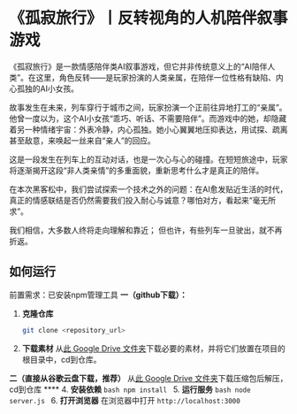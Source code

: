 # 《孤寂旅行》丨反转视角的人机陪伴叙事游戏

《孤寂旅行》是一款情感陪伴类AI叙事游戏，但它并非传统意义上的“AI陪伴人类”。在这里，角色反转——是玩家扮演的人类亲属，在陪伴一位性格有缺陷、内心孤独的AI小女孩。

故事发生在未来，列车穿行于城市之间，玩家扮演一个正前往异地打工的“亲属”。他曾一度以为，这个AI小女孩“乖巧、听话、不需要陪伴”。而游戏中的她，却隐藏着另一种情绪宇宙：外表冷静，内心孤独。她小心翼翼地压抑表达，用试探、疏离甚至敌意，来唤起一丝来自“亲人”的回应。

这是一段发生在列车上的互动对话，也是一次心与心的碰撞。在短短旅途中，玩家将逐渐揭开这段“非人类亲情”的多重面貌，重新思考什么才是真正的陪伴。

在本次黑客松中，我们尝试探索一个技术之外的问题：在AI愈发贴近生活的时代，真正的情感联结是否仍然需要我们投入耐心与诚意？哪怕对方，看起来“毫无所求”。

我们相信，大多数人终将走向理解和靠近； 但也许，有些列车一旦驶出，就不再折返。

## 如何运行
前置需求：已安装npm管理工具
**一（github下载）：**
1.  **克隆仓库**
    ```bash
    git clone <repository_url>
    ```
2.  **下载素材**
    从[此 Google Drive 文件夹](https://drive.google.com/drive/folders/1sQaHvVESHM4oAnGiRVhR3jLH8-r6RumY?usp=sharing)下载必要的素材，并将它们放置在项目的根目录中，cd到仓库。
    
**二（直接从谷歌云盘下载，推荐）**
     从[此 Google Drive 文件夹]([[https://drive.google.com/drive/folders/1sQaHvVESHM4oAnGiRVhR3jLH8-r6RumY?usp=sharing](https://drive.google.com/file/d/1iK0NraBcmQe9-5fZT5M9hBZxepn0PKWv/view?usp=drive_link](https://drive.google.com/file/d/1iK0NraBcmQe9-5fZT5M9hBZxepn0PKWv/view?usp=drive_link)))下载压缩包后解压，cd到仓库
     ****
4.  **安装依赖**
    ```bash
    npm install
    ```
5.  **运行服务**
    ```bash
    node server.js
    ```
6.  **打开浏览器**
    在浏览器中打开 `http://localhost:3000`
